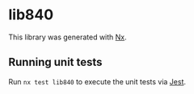 # lib840

This library was generated with [Nx](https://nx.dev).

## Running unit tests

Run `nx test lib840` to execute the unit tests via [Jest](https://jestjs.io).
